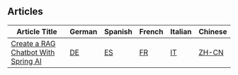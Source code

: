 ## Articles

| Article Title | German | Spanish | French | Italian | Chinese |
|---------------|--------|---------|--------|---------|---------|
| [Create a RAG Chatbot With Spring AI](https://namastecode.com/posts/create-a-rag-chatbot-with-spring-ai/) | [DE](https://namastecode.com/de/posts/create-a-rag-chatbot-with-spring-ai/) | [ES](https://namastecode.com/es/posts/create-a-rag-chatbot-with-spring-ai/) | [FR](https://namastecode.com/fr/posts/create-a-rag-chatbot-with-spring-ai/) | [IT](https://namastecode.com/it/posts/create-a-rag-chatbot-with-spring-ai/) | [ZH-CN](https://namastecode.com/zh-cn/posts/create-a-rag-chatbot-with-spring-ai/) |
